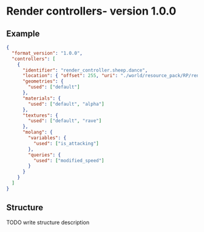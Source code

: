 # Render controllers- version 1.0.0

## Example

```json
{
  "format_version": "1.0.0",
  "controllers": [
    {
      "identifier": "render_controller.sheep.dance",
      "location": { "offset": 255, "uri": "./world/resource_pack/RP/render_controllers/controller.sheep.json" },
      "geometries": {
        "used": ["default"]
      },
      "materials": {
        "used": ["default", "alpha"]
      },
      "textures": {
        "used": ["default", "rave"]
      },
      "molang": {
        "variables": {
          "used": ["is_attacking"]
        },
        "queries": {
          "used": ["modified_speed"]
        }
      }
    }
  ]
}
```

## Structure

TODO write structure description
